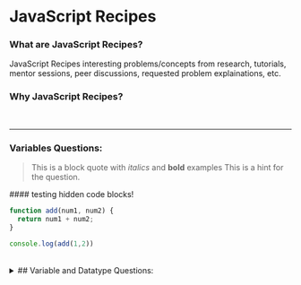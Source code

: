 # JavaScript Recipes

### What are JavaScript Recipes?
JavaScript Recipes interesting problems/concepts from research, tutorials, mentor sessions, peer discussions, requested problem explainations, etc.

### Why JavaScript Recipes?


<br>

---
### Variables Questions:
  > This is a block quote with *italics* and **bold** examples
  This is a hint for the question.

<p>
#### testing hidden code blocks!

```javascript
function add(num1, num2) {
  return num1 + num2;
}

console.log(add(1,2))
```

</p>
</details>

<br>

<details><summary> ## Variable and Datatype Questions: </summary><blockquote>

<details><summary> <b>What is a variable? </b> </summary><blockquote>

<details><summary> Answer: </summary><blockquote>

    * A variable is a name attached to a value.
    * A variable stores and keeps track of information within a program.
</blockquote></details>
<details><summary> Example: </summary><blockquote>

```javascript
function add(num1, num2) {
  return num1 + num2;
}

console.log(add(1,2))
```

</blockquote></details>
</blockquote></details>

